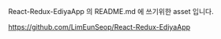 React-Redux-EdiyaApp 의 README.md 에 쓰기위한 asset 입니다.

https://github.com/LimEunSeop/React-Redux-EdiyaApp
